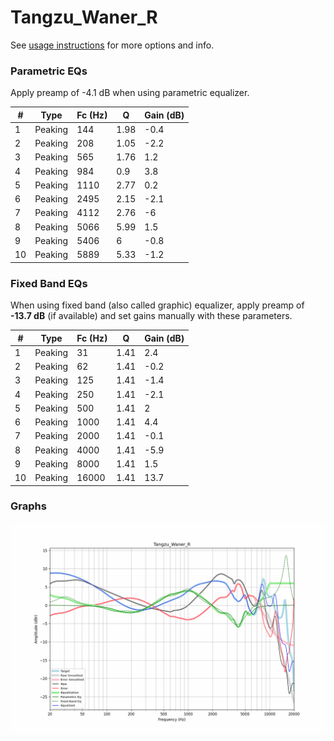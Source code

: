 # Tangzu_Waner_R
See [usage instructions](https://github.com/jaakkopasanen/AutoEq#usage) for more options and info.

### Parametric EQs
Apply preamp of -4.1 dB when using parametric equalizer.

|   # | Type    |   Fc (Hz) |    Q |   Gain (dB) |
|-----|---------|-----------|------|-------------|
|   1 | Peaking |       144 | 1.98 |        -0.4 |
|   2 | Peaking |       208 | 1.05 |        -2.2 |
|   3 | Peaking |       565 | 1.76 |         1.2 |
|   4 | Peaking |       984 | 0.9  |         3.8 |
|   5 | Peaking |      1110 | 2.77 |         0.2 |
|   6 | Peaking |      2495 | 2.15 |        -2.1 |
|   7 | Peaking |      4112 | 2.76 |        -6   |
|   8 | Peaking |      5066 | 5.99 |         1.5 |
|   9 | Peaking |      5406 | 6    |        -0.8 |
|  10 | Peaking |      5889 | 5.33 |        -1.2 |

### Fixed Band EQs
When using fixed band (also called graphic) equalizer, apply preamp of **-13.7 dB** (if available) and set gains manually with these parameters.

|   # | Type    |   Fc (Hz) |    Q |   Gain (dB) |
|-----|---------|-----------|------|-------------|
|   1 | Peaking |        31 | 1.41 |         2.4 |
|   2 | Peaking |        62 | 1.41 |        -0.2 |
|   3 | Peaking |       125 | 1.41 |        -1.4 |
|   4 | Peaking |       250 | 1.41 |        -2.1 |
|   5 | Peaking |       500 | 1.41 |         2   |
|   6 | Peaking |      1000 | 1.41 |         4.4 |
|   7 | Peaking |      2000 | 1.41 |        -0.1 |
|   8 | Peaking |      4000 | 1.41 |        -5.9 |
|   9 | Peaking |      8000 | 1.41 |         1.5 |
|  10 | Peaking |     16000 | 1.41 |        13.7 |

### Graphs
![](./Tangzu_Waner_R.png)
